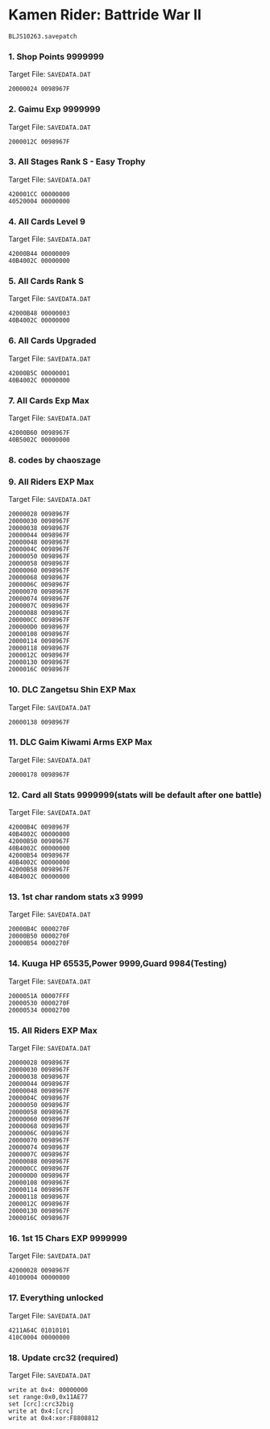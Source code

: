 #  Kamen Rider: Battride War II 

`BLJS10263.savepatch`

### 1. Shop Points 9999999

Target File: `SAVEDATA.DAT`

```
20000024 0098967F
```

### 2. Gaimu Exp 9999999

Target File: `SAVEDATA.DAT`

```
2000012C 0098967F
```

### 3. All Stages Rank S - Easy Trophy

Target File: `SAVEDATA.DAT`

```
420001CC 00000000
40520004 00000000
```

### 4. All Cards Level 9

Target File: `SAVEDATA.DAT`

```
42000B44 00000009
40B4002C 00000000
```

### 5. All Cards Rank S

Target File: `SAVEDATA.DAT`

```
42000B48 00000003
40B4002C 00000000
```

### 6. All Cards Upgraded

Target File: `SAVEDATA.DAT`

```
42000B5C 00000001
40B4002C 00000000
```

### 7. All Cards Exp Max

Target File: `SAVEDATA.DAT`

```
42000B60 0098967F
40B5002C 00000000
```

### 8. codes by chaoszage
### 9. All Riders EXP Max

Target File: `SAVEDATA.DAT`

```
20000028 0098967F
20000030 0098967F
20000038 0098967F
20000044 0098967F
20000048 0098967F
2000004C 0098967F
20000050 0098967F
20000058 0098967F
20000060 0098967F
20000068 0098967F
2000006C 0098967F
20000070 0098967F
20000074 0098967F
2000007C 0098967F
20000088 0098967F
200000CC 0098967F
200000D0 0098967F
20000108 0098967F
20000114 0098967F
20000118 0098967F
2000012C 0098967F
20000130 0098967F
2000016C 0098967F
```

### 10. DLC Zangetsu Shin EXP Max

Target File: `SAVEDATA.DAT`

```
20000138 0098967F
```

### 11. DLC Gaim Kiwami Arms EXP Max

Target File: `SAVEDATA.DAT`

```
20000178 0098967F
```

### 12. Card all Stats 9999999(stats will be default after one battle)

Target File: `SAVEDATA.DAT`

```
42000B4C 0098967F
40B4002C 00000000
42000B50 0098967F
40B4002C 00000000
42000B54 0098967F
40B4002C 00000000
42000B58 0098967F
40B4002C 00000000
```

### 13. 1st char random stats x3 9999

Target File: `SAVEDATA.DAT`

```
20000B4C 0000270F
20000B50 0000270F
20000B54 0000270F
```

### 14. Kuuga HP 65535,Power 9999,Guard 9984(Testing)

Target File: `SAVEDATA.DAT`

```
2000051A 00007FFF
20000530 0000270F
20000534 00002700
```

### 15. All Riders EXP Max

Target File: `SAVEDATA.DAT`

```
20000028 0098967F
20000030 0098967F
20000038 0098967F
20000044 0098967F
20000048 0098967F
2000004C 0098967F
20000050 0098967F
20000058 0098967F
20000060 0098967F
20000068 0098967F
2000006C 0098967F
20000070 0098967F
20000074 0098967F
2000007C 0098967F
20000088 0098967F
200000CC 0098967F
200000D0 0098967F
20000108 0098967F
20000114 0098967F
20000118 0098967F
2000012C 0098967F
20000130 0098967F
2000016C 0098967F
```

### 16. 1st 15 Chars EXP 9999999

Target File: `SAVEDATA.DAT`

```
42000028 0098967F
40100004 00000000
```

### 17. Everything unlocked

Target File: `SAVEDATA.DAT`

```
4211A64C 01010101
410C0004 00000000
```

### 18. Update crc32 (required)

Target File: `SAVEDATA.DAT`

```
write at 0x4: 00000000
set range:0x0,0x11AE77
set [crc]:crc32big
write at 0x4:[crc]
write at 0x4:xor:F8808812
```

